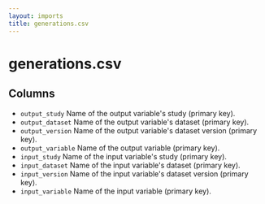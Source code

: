 ```yaml
---
layout: imports
title: generations.csv
---
```


generations.csv
===========

Columns
-------

* `output_study` Name of the output variable's study (primary key).
* `output_dataset` Name of the output variable's dataset (primary key).
* `output_version` Name of the output variable's dataset version (primary key).
* `output_variable` Name of the output variable (primary key).
* `input_study` Name of the input variable's study (primary key).
* `input_dataset` Name of the input variable's dataset (primary key).
* `input_version` Name of the input variable's dataset version (primary key).
* `input_variable` Name of the input variable (primary key).
